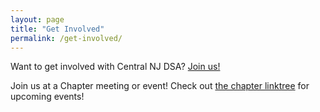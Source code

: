 ```yaml
---
layout: page
title: "Get Involved"
permalink: /get-involved/
---
```


Want to get involved with Central NJ DSA? [Join us!](https://act.dsausa.org/donate/membership/)

Join us at a Chapter meeting or event! Check out [the chapter linktree](https://linktr.ee/CentralJerseyDSA) for upcoming events!
